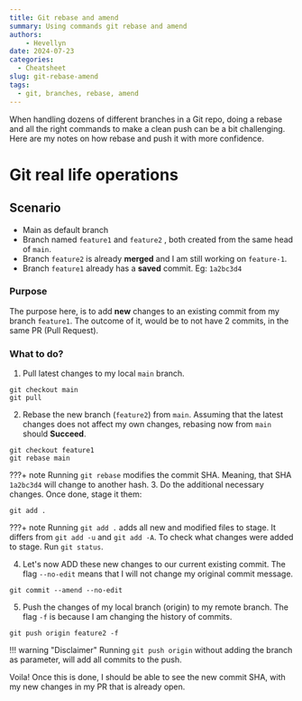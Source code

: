 ```yaml
---
title: Git rebase and amend
summary: Using commands git rebase and amend
authors:
    - Hevellyn
date: 2024-07-23
categories:
  - Cheatsheet
slug: git-rebase-amend
tags:
  - git, branches, rebase, amend
---
```


When handling dozens of different branches in a Git repo, doing a rebase and all the right commands to make a clean push can be a bit challenging.
Here are my notes on how rebase and push it with more confidence.

<!-- more -->


#  Git real life operations
## Scenario
- Main as default branch
- Branch named `feature1` and `feature2` , both created from the same head of `main`.
- Branch `feature2` is already **merged** and I am still working on `feature-1`.
- Branch `feature1` already has a **saved** commit. Eg: `1a2bc3d4`

### Purpose
The purpose here, is to add **new** changes to an existing commit from my branch `feature1`.
The outcome of it, would be to not have 2 commits, in the same PR (Pull Request). 

### What to do?

1. Pull latest changes to my local `main` branch. 
```
git checkout main
git pull
```

2. Rebase the new branch (`feature2`) from `main`.
Assuming that the latest changes does not affect my own changes, rebasing now from `main` should **Succeed**.
```
git checkout feature1
git rebase main
```
???+ note
    Running `git rebase` modifies the commit SHA. Meaning, that SHA `1a2bc3d4` will change to another hash.
3. Do the additional necessary changes. Once done, stage it them:
```
git add .
```
???+ note
    Running `git add .` adds all new and modified files to stage. It differs from `git add -u` and `git add -A`.
    To check what changes were added to stage. Run `git status`.

4. Let's now ADD these new changes to our current existing commit. The flag `--no-edit` means that I will not change my original commit message.
```
git commit --amend --no-edit
```

5. Push the changes of my local branch (origin) to my remote branch. The flag `-f` is because I am changing the history of commits.
```
git push origin feature2 -f
```
!!! warning "Disclaimer"
    Running `git push origin` without adding the branch as parameter, will add all commits to the push.

Voila! Once this is done, I should be able to see the new commit SHA, with my new changes in my PR that is already open.